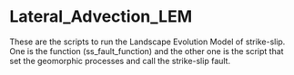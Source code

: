 # Lateral_Advection_LEM
These are the scripts to run the Landscape Evolution Model of strike-slip. 
One is the function (ss_fault_function) and the other one is the script that set the geomorphic processes and call the strike-slip fault. 
